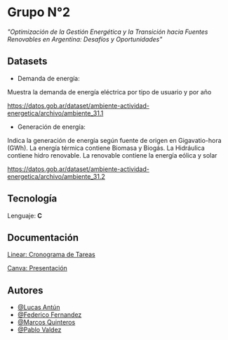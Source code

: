 # Grupo N°2

*"Optimización de la Gestión Energética y la Transición hacia Fuentes Renovables en Argentina: Desafíos y Oportunidades"*

## Datasets

* Demanda de energía:

Muestra la demanda de energía eléctrica por tipo de usuario y por año

https://datos.gob.ar/dataset/ambiente-actividad-energetica/archivo/ambiente_31.1

* Generación de energía:

Indica la generación de energía según fuente de origen en Gigavatio-hora (GWh). La energía térmica contiene Biomasa y Biogás. La Hidráulica contiene hidro renovable. La renovable contiene la energía eólica y solar

https://datos.gob.ar/dataset/ambiente-actividad-energetica/archivo/ambiente_31.2

## Tecnología

Lenguaje: **C** 

## Documentación

[Linear: Cronograma de Tareas](https://linear.app/headwarmers/team/HEA/all)

[Canva: Presentación](https://www.canva.com/design/DAGTpRcvN28/IbuDyQvpIUUmfMv2Di7KOA/edit?utm_content=DAGTpRcvN28&utm_campaign=designshare&utm_medium=link2&utm_source=sharebutton)


## Autores
- [@Lucas Antún](https://github.com/LucasEntropy)
- [@Federico Fernandez](https://github.com/FedeeF)
- [@Marcos Quinteros](https://github.com/Marquilokuras)
- [@Pablo Valdez]()

